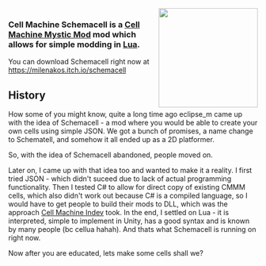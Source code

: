<img align="right" src="https://img.itch.zone/aW1nLzEyMDM1MDQwLnBuZw==/original/mLZcWq.png" width=200 height=200>

### **Cell Machine Schemacell** is a [Cell Machine Mystic Mod](https://themysticlynx.itch.io/cell-machine-mystic-mod) mod which allows for simple modding in [Lua](https://lua.org).

You can download Schemacell right now at https://milenakos.itch.io/schemacell

## History

How some of you might know, quite a long time ago eclipse_m came up with the idea of Schemacell - a mod where you would be able to create your own cells using simple JSON. We got a bunch of promises, a name change to Schematell, and somehow it all ended up as a 2D platformer.

So, with the idea of Schemacell abandoned, people moved on.

Later on, I came up with that idea too and wanted to make it a reality. I first tried JSON - which didn't suceed due to lack of actual programming functionality. Then I tested C# to allow for direct copy of existing CMMM cells, which also didn't work out because C# is a compiled language, so I would have to get people to build their mods to DLL, which was the approach [Cell Machine Indev](https://themysticlynx.itch.io/indev) took. In the end, I settled on Lua - it is interpreted, simple to implement in Unity, has a good syntax and is known by many people (bc cellua hahah). And thats what Schemacell is running on right now.

Now after you are educated, lets make some cells shall we?
